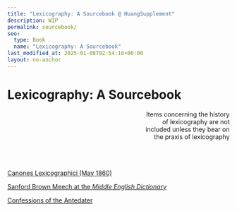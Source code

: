 ```yaml
---
title: "Lexicography: A Sourcebook @ HuangSupplement"
description: WIP
permalink: sourcebook/
seo:
  type: Book
  name: "Lexicography: A Sourcebook"
last_modified_at: 2025-01-08T02:54:16+00:00
layout: no-anchor
---
```

# Lexicography: A Sourcebook

<p align="right">Items concerning the history <br> of lexicography are not <br> included unless they bear on <br> the praxis of lexicography</p>

&nbsp;  
&nbsp;  
&nbsp;  
[Canones Lexicographici (May 1860)](https://books.google.com/books?id=LqxUAAAAcAAJ&pg=RA3-PA1#v=onepage&q&f=false)

[Sanford Brown Meech at the _Middle English Dictionary_](https://doi.org/10.1353/dic.1995.0015)

[Confessions of the Antedater](https://doi.org/10.1353/dic.2018.0011)
